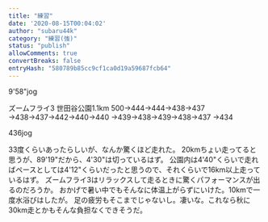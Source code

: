 ```yaml
---
title: "練習"
date: '2020-08-15T00:04:02'
author: "subaru44k"
category: "練習(強)"
status: "publish"
allowComments: true
convertBreaks: false
entryHash: "580789b85cc9cf1ca0d19a59687fcb64"
---
```

9'58"jog

ズームフライ3
世田谷公園1.1km
500→444→444→438→437
→438→437→442→440→440
→439→438→439→438→437
→434

436jog

33度くらいあったらしいが、なんか驚くほど走れた。
20kmちょい走ってると思うが、89'19"だから、4'30"は切っているはず。
公園内は4'40"くらいで走ればペースとしては4'12"くらいだったと思うので、それくらいで16km以上走っているはず。
ズームフライ3はリラックスして走るときに驚くパフォーマンスが出るのだろうか。
おかげで暑い中でもそんなに体温上がらずにいけた。10kmで一度水浴びはしたが。
足の疲労もそこまでじゃないし。凄いな。これなら秋に30km走とかもそんな負担なくできそうだ。
